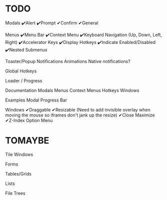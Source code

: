 TODO
====

Modals
  ✔️Alert
  ✔️Prompt
  ✔Confirm
  ✔General

Menus
  ✔️Menu Bar
  ✔️Context Menu
  ✔️Keyboard Navigation (Up, Down, Left, Right)
  ✔️Accelerator Keys
  ✔️Display Hotkeys
  ✔️Indicate Enabled/Disabled
  ✔️Nested Submenus

Toaster/Popup Notifications
  Animations
  Native notifications?

Global Hotkeys

Loader / Progress

Documentation
  Modals
  Menus
  Context Menus
  Hotkeys
  Windows

Examples
  Modal Progress Bar

Windows
  ✔Draggable
  ✔Resizable (Need to add invisible overlay when moving the mouse so iframes don't jank up the resize)
  ✔Close
  Maximize
  ✔Z-Index
  Option Menu

TOMAYBE
=======

Tile Windows

Forms

Tables/Grids

Lists

File Trees
